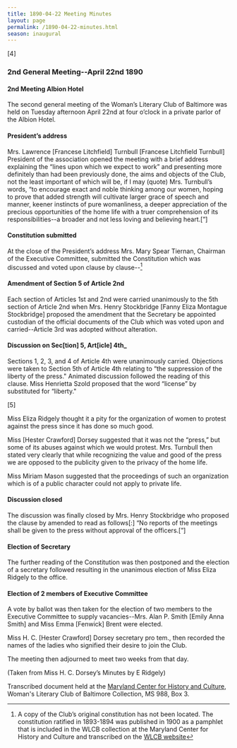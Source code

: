 ```yaml
---
title: 1890-04-22 Meeting Minutes
layout: page
permalink: /1890-04-22-minutes.html
season: inaugural
---
```


<style>
    .container{
        font-size:1.4em;
    }
</style>
[4]

### 2nd General Meeting--April 22nd 1890

#### 2nd Meeting Albion Hotel

The second general meeting of the Woman’s Literary Club of Baltimore was held on Tuesday afternoon April 22nd at four o’clock in a private parlor of the Albion Hotel.

#### President’s address

Mrs. Lawrence [Francese Litchfield] Turnbull [Francese Litchfield Turnbull] President of the association opened the meeting with a brief address explaining the “lines upon which we expect to work” and presenting more definitely than had been previously done, the aims and objects of the Club, not the least important of which will be, if I may (quote) Mrs. Turnbull’s words, “to encourage exact and noble thinking among our women, hoping to prove that added strength will cultivate larger grace of speech and manner, keener instincts of pure womanliness, a deeper appreciation of the precious opportunities of the home life with a truer comprehension of its responsibilities--a broader and not less loving and believing heart.[”]

#### Constitution submitted

At the close of the President’s address Mrs. Mary Spear Tiernan, Chairman of the Executive Committee, submitted the Constitution which was discussed and voted upon clause by clause--[^vote]

[^vote]: A copy of the Club’s original constitution has not been located. The constitution ratified in 1893-1894 was published in 1900 as a pamphlet that is included in the WLCB collection at the Maryland Center for History and Culture and transcribed on the [WLCB website](http://loyolanotredamelib.org/Aperio/WLCB/wlcb-constitution)

#### Amendment of Section 5 of Article 2nd 

Each section of Articles 1st and 2nd were carried unanimously to the 5th section of Article 2nd when Mrs. Henry Stockbridge [Fanny Eliza Montague Stockbridge] proposed the amendment that the Secretary be appointed custodian of the official documents of the Club which was voted upon and carried--Article 3rd was adopted without alteration.

#### Discussion on Sec[tion] 5, Art[icle] 4th_

Sections 1, 2, 3, and 4 of Article 4th were unanimously carried. Objections were taken to Section 5th of Article 4th relating to “the suppression of the liberty of the press." Animated discussion followed the reading of this clause. Miss Henrietta Szold proposed that the word “license” by substituted for “liberty."

[5]

Miss Eliza Ridgely thought it a pity for the organization of women to protest against the press since it has done so much good.

Miss [Hester Crawford] Dorsey suggested that it was not the “press,” but some of its abuses against which we would protest. Mrs. Turnbull then stated very clearly that while recognizing the value and good of the press we are opposed to the publicity given to the privacy of the home life.

Miss Miriam Mason suggested that the proceedings of such an organization which is of a public character could not apply to private life.

#### Discussion closed

The discussion was finally closed by Mrs. Henry Stockbridge who proposed the clause by amended to read as follows[:] “No reports of the meetings shall be given to the press without approval of the officers.[”]

#### Election of Secretary

The further reading of the Constitution was then postponed and the election of a secretary followed resulting in the unanimous election of Miss Eliza Ridgely to the office. 

#### Election of 2 members of Executive Committee

A vote by ballot was then taken for the election of two members to the Executive Committee to supply vacancies--Mrs. Alan P. Smith [Emily Anna Smith] and Miss Emma [Fenwick] Brent were elected.

Miss H. C. [Hester Crawford] Dorsey secretary pro tem., then recorded the names of the ladies who signified their desire to join the Club.

The meeting then adjourned to meet two weeks from that day.

(Taken from Miss H. C. Dorsey’s Minutes by E Ridgely)

Transcribed document held at the [Maryland Center for History and Culture](http://mdhs.org/), Woman's Literary Club of Baltimore Collection, MS 988, Box 3. 
